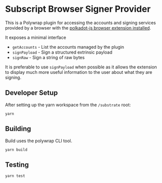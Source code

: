 # Subscript Browser Signer Provider

This is a Polywrap plugin for accessing the accounts and signing services provided by a browser with the [polkadot-js browser extension installed](https://github.com/polkadot-js/extension). 

It exposes a minimal interface

- `getAccounts` - List the accounts managed by the plugin 
- `signPayload` - Sign a structured extrinsic payload
- `signRaw` - Sign a string of raw bytes

It is preferable to use `signPayload` when possible as it allows the extension to display much more useful information to the user about what they are signing.

## Developer Setup

After setting up the yarn workspace from the `/substrate` root:

```shell
yarn
```

## Building

Build uses the polywrap CLI tool.

```shell
yarn build
```

## Testing

```shell
yarn test
```
